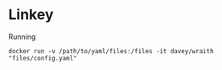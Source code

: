 Linkey
============


Running

```
docker run -v /path/to/yaml/files:/files -it davey/wraith "files/config.yaml"
```
